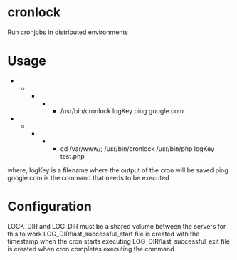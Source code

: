 # cronlock
Run cronjobs in distributed environments

# Usage

* * * * * /usr/bin/cronlock logKey ping google.com
* * * * * cd /var/www/; /usr/bin/cronlock /usr/bin/php logKey test.php

where,
logKey is a filename where the output of the cron will be saved
ping google.com is the command that needs to be executed
 
# Configuration
LOCK_DIR and LOG_DIR must be a shared volume between the servers for this to work
LOG_DIR/last_successful_start file is created with the timestamp when the cron starts executing
LOG_DIR/last_successful_exit file is created when cron completes executing the command
